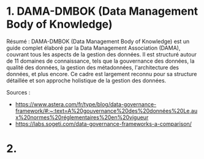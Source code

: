 # 1. DAMA-DMBOK (Data Management Body of Knowledge)

Résumé : DAMA-DMBOK (Data Management Body of Knowledge) est un guide complet élaboré par la Data Management Association (DAMA), 
couvrant tous les aspects de la gestion des données. Il est structuré autour de 11 domaines de connaissance, tels que la gouvernance des données, 
la qualité des données, la gestion des métadonnées, l'architecture des données, et plus encore. Ce cadre est largement reconnu 
pour sa structure détaillée et son approche holistique de la gestion des données.

Sources :
- https://www.astera.com/fr/type/blog/data-governance-framework/#:~:text=A%20gouvernance%20des%20données%20Le,aux%20normes%20réglementaires%20en%20vigueur
- https://labs.sogeti.com/data-governance-frameworks-a-comparison/ 

# 2. 
